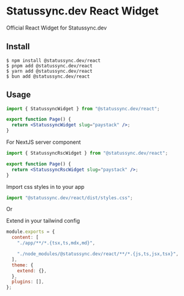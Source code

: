 # Statussync.dev React Widget

Official React Widget for Statussync.dev

## Install

```shell
$ npm install @statussync.dev/react
$ pnpm add @statussync.dev/react
$ yarn add @statussync.dev/react
$ bun add @statussync.dev/react
```

## Usage

```jsx
import { StatussyncWidget } from "@statussync.dev/react";

export function Page() {
  return <StatussyncWidget slug="paystack" />;
}
```

For NextJS server component

```jsx
import { StatussyncRscWidget } from "@statussync.dev/react";

export function Page() {
  return <StatussyncRscWidget slug="paystack" />;
}
```

Import css styles in to your app

```js
import "@statussync.dev/react/dist/styles.css";
```

Or

Extend in your tailwind config

```js
module.exports = {
  content: [
    "./app/**/*.{tsx,ts,mdx,md}",

    "./node_modules/@statussync.dev/react/**/*.{js,ts,jsx,tsx}",
  ],
  theme: {
    extend: {},
  },
  plugins: [],
};
```
